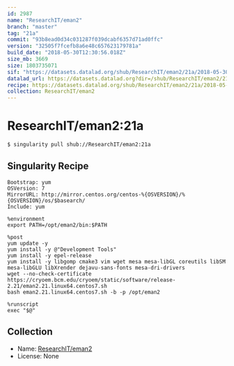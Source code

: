 ```yaml
---
id: 2987
name: "ResearchIT/eman2"
branch: "master"
tag: "21a"
commit: "93b8ead0d34c031287f039dcabf6357d71ad0ffc"
version: "32505f7fcefb8a6e48c657623179781a"
build_date: "2018-05-30T12:30:56.018Z"
size_mb: 3669
size: 1803735071
sif: "https://datasets.datalad.org/shub/ResearchIT/eman2/21a/2018-05-30-93b8ead0-32505f7f/32505f7fcefb8a6e48c657623179781a.simg"
datalad_url: https://datasets.datalad.org?dir=/shub/ResearchIT/eman2/21a/2018-05-30-93b8ead0-32505f7f/
recipe: https://datasets.datalad.org/shub/ResearchIT/eman2/21a/2018-05-30-93b8ead0-32505f7f/Singularity
collection: ResearchIT/eman2
---
```


# ResearchIT/eman2:21a

```bash
$ singularity pull shub://ResearchIT/eman2:21a
```

## Singularity Recipe

```singularity
Bootstrap: yum
OSVersion: 7
MirrorURL: http://mirror.centos.org/centos-%{OSVERSION}/%{OSVERSION}/os/$basearch/ 
Include: yum

%environment
export PATH=/opt/eman2/bin:$PATH

%post
yum update -y
yum install -y @"Development Tools"
yum install -y epel-release
yum install -y libgomp cmake3 vim wget mesa mesa-libGL coreutils libSM mesa-libGLU libXrender dejavu-sans-fonts mesa-dri-drivers
wget --no-check-certificate https://cryoem.bcm.edu/cryoem/static/software/release-2.21/eman2.21.linux64.centos7.sh
bash eman2.21.linux64.centos7.sh -b -p /opt/eman2

%runscript
exec "$@"
```

## Collection

 - Name: [ResearchIT/eman2](https://github.com/ResearchIT/eman2)
 - License: None

